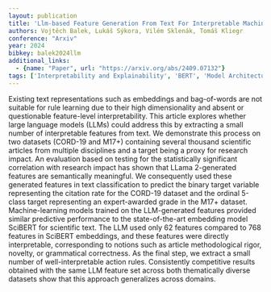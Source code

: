 ```yaml
---
layout: publication
title: 'Llm-based Feature Generation From Text For Interpretable Machine Learning'
authors: Vojtěch Balek, Lukáš Sýkora, Vilém Sklenák, Tomáš Kliegr
conference: "Arxiv"
year: 2024
bibkey: balek2024llm
additional_links:
  - {name: "Paper", url: "https://arxiv.org/abs/2409.07132"}
tags: ['Interpretability and Explainability', 'BERT', 'Model Architecture']
---
```

Existing text representations such as embeddings and bag-of-words are not
suitable for rule learning due to their high dimensionality and absent or
questionable feature-level interpretability. This article explores whether
large language models (LLMs) could address this by extracting a small number of
interpretable features from text. We demonstrate this process on two datasets
(CORD-19 and M17+) containing several thousand scientific articles from
multiple disciplines and a target being a proxy for research impact. An
evaluation based on testing for the statistically significant correlation with
research impact has shown that LLama 2-generated features are semantically
meaningful. We consequently used these generated features in text
classification to predict the binary target variable representing the citation
rate for the CORD-19 dataset and the ordinal 5-class target representing an
expert-awarded grade in the M17+ dataset. Machine-learning models trained on
the LLM-generated features provided similar predictive performance to the
state-of-the-art embedding model SciBERT for scientific text. The LLM used only
62 features compared to 768 features in SciBERT embeddings, and these features
were directly interpretable, corresponding to notions such as article
methodological rigor, novelty, or grammatical correctness. As the final step,
we extract a small number of well-interpretable action rules. Consistently
competitive results obtained with the same LLM feature set across both
thematically diverse datasets show that this approach generalizes across
domains.

